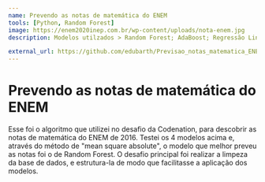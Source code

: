 ```yaml
---
name: Prevendo as notas de matemática do ENEM
tools: [Python, Random Forest]
image: https://enem2020inep.com.br/wp-content/uploads/nota-enem.jpg
description: Modelos utilzados > Random Forest; AdaBoost; Regressão Linear; Decision Trees.

external_url: https://github.com/edubarth/Previsao_notas_matematica_ENEM
---
```


# Prevendo as notas de matemática do ENEM

Esse foi o algoritmo que utilizei no desafio da Codenation, para descobrir as notas de matemática do ENEM de 2016.
Testei os 4 modelos acima e, através do método de "mean square absolute", o modelo que melhor preveu as notas foi o de Random Forest.
O desafio principal foi realizar a limpeza da base de dados, e estrutura-la de modo que facilitasse a aplicação dos modelos.
